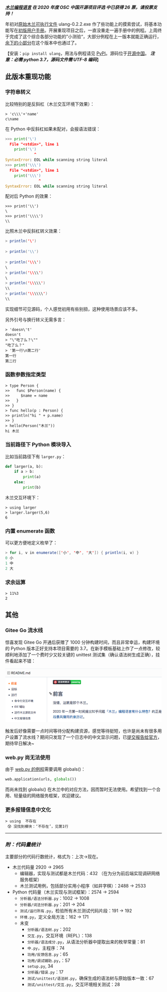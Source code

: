 ***[木兰编程语言](https://www.oschina.net/p/mulan-rework) 在 2020 年度 OSC 中国开源项目评选 中已获得 26 票，请投票支持！***

年初对[原始木兰可执行文件](https://gitee.com/MulanRevive/bounty/tree/master/%E5%8E%9F%E5%A7%8B%E8%B5%84%E6%96%99/%E5%8F%AF%E6%89%A7%E8%A1%8C%E6%96%87%E4%BB%B6) ulang-0.2.2.exe 作了些功能上的摸索尝试，将基本功能写在[初版用户手册](https://gitee.com/MulanRevive/bounty/tree/master/%E5%A4%8D%E7%8E%B0%E6%96%87%E6%A1%A3/%E7%94%A8%E6%88%B7%E6%89%8B%E5%86%8C)。开展重现项目之后，一直没重走一遍手册中的例程。上周终于完成了这个综合各部分功能的”小测验“，大部分例程在上一版本就能正确运行，[余下的小部分](https://gitee.com/MulanRevive/mulan-rework/issues/I1U36D?from=project-issue#note_3497547)在这个版本中也通过了。

【安装：`pip install ulang`，用法与例程请见 [PyPI](https://pypi.org/project/ulang/)。源码位于[开源中国](https://gitee.com/MulanRevive/mulan-rework)。 ***注意：必需 python 3.7，源码文件需 UTF-8 编码***】

## 此版本重现功能

### 字符串转义

比较特别的是反斜杠（木兰交互环境下效果）：
```
> 'c\\\'+'name'
c\name
```

在 Python 中反斜杠如果未配对，会报语法错误：
```python
>>> print('\')
  File "<stdin>", line 1
    print('\')
             ^
SyntaxError: EOL while scanning string literal
>>> print('\\\')
  File "<stdin>", line 1
    print('\\\')
               ^
SyntaxError: EOL while scanning string literal
```

配对后 Python 的效果：
```
>>> print('\\')
\
>>> print('\\\\')
\\
```

比照木兰中反斜杠转义效果：
```java
> println('\')

> println('\\')

> println('\\\')
\
> println('\\\\')
\
> println('\\\\\')
\\
> println('\\\\\\')
\\
```
实现细节可见源码，个人感觉初用有些别扭，这种使用场景应该不多。

另外引号与换行转义无需多言：
```
> 'doesn\'t'
doesn't
> "\"吃了么？\""
"吃了么？"
> '第一行\n第二行'
第一行
第二行
```

### 函数参数指定类型
```
> type Person {
>>   func $Person(name) {
>>     $name = name
>>   }
>> }
> func hello(p : Person) {
>> println("hi " + p.name)
>> }
> hello(Person("木兰"))
hi 木兰
```

### 当前路径下 Python 模块导入

比如当前路径下有 `larger.py`：
```python
def larger(a, b):
    if a > b:
        print(a)
    else:
        print(b)
```
木兰交互环境下：
```
> using larger
> larger.larger(5,6)
6
```

### 内置 enumerate 函数

可以更方便地定义枚举了：
```java
> for i, v in enumerate(['小', '中', '大']) { println(i, v) }
0 小
1 中
2 大
```

### 求余运算
```
> 11%3
2
```


## 其他

### Gitee Go 流水线

惊喜发现 Gitee Go 开通后获赠了 1000 分钟构建时间，而且非常幸运，构建环境的 Python 版本正好支持本项目需要的 3.7。在新手模板基础上作了一点修改，较顺利地添加了一个费时少又较关键的 unittest 测试集（确认语法树生成正确），挂件看起来不错：

![挂件](截图/2020-11-01_挂件.png)

触发后好像需要一点时间等待分配构建资源，感觉等待挺短，也许是尚未有很多用户设置了流水线？期间只发现了一个日志中的中文显示问题，已[提交报告给官方](https://gitee.com/oschina/git-osc/issues/I23BD4?from=project-issue)，期待早日解决~

### web.py 尚无法使用

由于 [web.py 的例程](https://webpy.org/docs/0.3/tutorial)需要调用 globals()：
```python
web.application(urls, globals())
```
而尚未找到 globals() 在木兰中的对应方法，因而暂时无法使用。希望找到一个合用、轻量级的网络服务框架，欢迎建议。

### 更多报错信息中文化
```
> using  不存在
 😰 没找到模块：‘不存在’，见第1行
```
-----------

### ***附：代码量统计***

主要部分的代码行数统计，格式为：上次->现在。

- 木兰代码量 2920 -> 2965
  - 编辑器，实现与测试都是木兰代码：432 （在为分为前后端实现调研网络服务框架）
  - 木兰测试用例，包括部分实用小程序（如井字棋）：2488 -> 2533
- Python 代码量（木兰实现与测试框架）：2574 -> 2594
  - `分析器/语法分析器.py`：1002 -> 1008
  - `分析器/词法分析器.py`：201 -> 204
  - `测试/运行所有.py`，检验所有木兰测试代码片段：191 -> 192
  - `环境.py`，定义全局方法：162 -> 171
  - 未变
    - `分析器/语法树.py`：202
    - `交互.py`，交互环境（REPL）：138
    - `分析器/语法成分.py`，从语法分析器中提取出来的枚举常量：81
    - `中.py`，主程序：74
    - `功用/反馈信息.py`：65
    - `功用/调试辅助.py`，：57
    - `setup.py`, 34
    - `分析器/错误.py`：17
    - `测试/unittest/语法树.py`，确保生成的语法树与原始版本一致：67
    - `测试/unittest/交互.py`，交互环境相关测试：28
